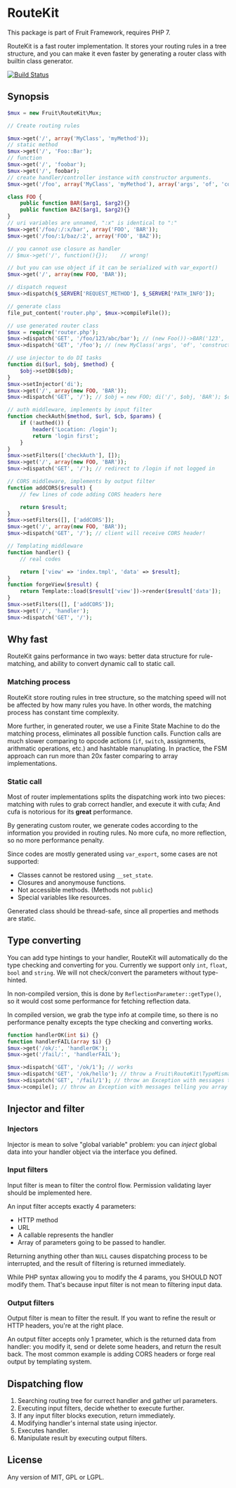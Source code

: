 # RouteKit

This package is part of Fruit Framework, requires PHP 7.

RouteKit is a fast router implementation. It stores your routing rules in a tree structure, and you can make it even faster by generating a router class with builtin class generator.

[![Build Status](https://travis-ci.org/Ronmi/fruit-routekit.svg)](https://travis-ci.org/Ronmi/fruit-routekit)

## Synopsis

```php
$mux = new Fruit\RouteKit\Mux;

// Create routing rules

$mux->get('/', array('MyClass', 'myMethod'));
// static method
$mux->get('/', 'Foo::Bar');
// function
$mux->get('/', 'foobar');
$mux->get('/', foobar);
// create handler/controller instance with constructor arguments.
$mux->get('/foo', array('MyClass', 'myMethod'), array('args', 'of', 'constructor'));

class FOO {
    public function BAR($arg1, $arg2){}
    public function BAZ($arg1, $arg2){}
}
// uri variables are unnamed, ":x" is identical to ":"
$mux->get('/foo/:/:x/bar', array('FOO', 'BAR'));
$mux->get('/foo/:1/baz/:2', array('FOO', 'BAZ'));

// you cannot use closure as handler
// $mux->get('/', function(){});    // wrong!

// but you can use object if it can be serialized with var_export()
$mux->get('/', array(new FOO, 'BAR'));

// dispatch request
$mux->dispatch($_SERVER['REQUEST_METHOD'], $_SERVER['PATH_INFO']);

// generate class
file_put_content('router.php', $mux->compileFile());

// use generated router class
$mux = require('router.php');
$mux->dispatch('GET', '/foo/123/abc/bar'); // (new Foo())->BAR('123', 'abc');
$mux->dispatch('GET', '/foo'); // (new MyClass('args', 'of', 'constructor'))->myMethod();

// use injector to do DI tasks
function di($url, $obj, $method) {
    $obj->setDB($db);
}
$mux->setInjector('di');
$mux->get('/', array(new FOO, 'BAR'));
$mux->dispatch('GET', '/'); // $obj = new FOO; di('/', $obj, 'BAR'); $obj->BAR();

// auth middleware, implements by input filter
function checkAuth($method, $url, $cb, $params) {
    if (!authed()) {
        header('Location: /login');
        return 'login first';
    }
}
$mux->setFilters(['checkAuth'], []);
$mux->get('/', array(new FOO, 'BAR'));
$mux->dispatch('GET', '/'); // redirect to /login if not logged in

// CORS middleware, implements by output filter
function addCORS($result) {
    // few lines of code adding CORS headers here

    return $result;
}
$mux->setFilters([], ['addCORS']);
$mux->get('/', array(new FOO, 'BAR'));
$mux->dispatch('GET', '/'); // client will receive CORS header!

// Templating middleware
function handler() {
    // real codes

    return ['view' => 'index.tmpl', 'data' => $result];
}
function forgeView($result) {
    return Template::load($result['view'])->render($result['data']);
}
$mux->setFilters([], ['addCORS']);
$mux->get('/', 'handler');
$mux->dispatch('GET', '/');
```

## Why fast

RouteKit gains performance in two ways: better data structure for rule-matching, and ability to convert dynamic call to static call.

### Matching process

RouteKit store routing rules in tree structure, so the matching speed will not be affected by how many rules you have. In other words, the matching process has constant time complexity.

More further, in generated router, we use a Finite State Machine to do the matching process, eliminates all possible function calls. Function calls are much slower comparing to opcode actions (`if`, `switch`, assignments, arithmatic operations, etc.) and hashtable manuplating. In practice, the FSM approach can run more than 20x faster comparing to array implementations.

### Static call

Most of router implementations splits the dispatching work into two pieces: matching with rules to grab correct handler, and execute it with cufa; And cufa is notorious for its **great** performance.

By generating custom router, we generate codes according to the information you provided in routing rules. No more cufa, no more reflection, so no more performance penalty.

Since codes are mostly generated using `var_export`, some cases are not supported:

- Classes cannot be restored using `__set_state`.
- Closures and anonymouse functions.
- Not accessible methods. (Methods not `public`)
- Special variables like resources.

Generated class should be thread-safe, since all properties and methods are static.

## Type converting

You can add type hintings to your handler, RouteKit will automatically do the type checking and converting for you. Currently we support only `int`, `float`, `bool` and `string`. We will not check/convert the parameters without type-hinted.

In non-compiled version, this is done by `ReflectionParameter::getType()`, so it would cost some performance for fetching reflection data.

In compiled version, we grab the type info at compile time, so there is no performance penalty excepts the type checking and converting works.

```php
function handlerOK(int $i) {}
function handlerFAIL(array $i) {}
$mux->get('/ok/:', 'handlerOK');
$mux->get('/fail/:', 'handlerFAIL');

$mux->dispatch('GET', '/ok/1'); // works
$mux->dispatch('GET', '/ok/hello'); // throw a Fruit\RouteKit\TypeMismatchException
$mux->dispatch('GET', '/fail/1'); // throw an Exception with messages telling you array type is not supported
$mux->compile(); // throw an Exception with messages telling you array type is not supported
```

## Injector and filter

### Injectors

Injector is mean to solve "global variable" problem: you can _inject_ global data into your handler object via the interface you defined.

### Input filters

Input filter is mean to filter the control flow. Permission validating layer should be implemented here.

An input filter accepts exactly 4 parameters:

- HTTP method
- URL
- A callable represents the handler
- Array of parameters going to be passed to handler.

Returning anything other than `NULL` causes dispatching process to be interrupted, and the result of filtering is returned immediately.

While PHP syntax allowing you to modify the 4 params, you SHOULD NOT modify them. That's because input filter is not mean to filtering input data.

### Output filters

Output filter is mean to filter the result. If you want to refine the result or HTTP headers, you're at the right place.

An output filter accepts only 1 prameter, which is the returned data from handler: you modify it, send or delete some headers, and return the result back. The most common example is adding CORS headers or forge real output by templating system.

## Dispatching flow

1. Searching routing tree for currect handler and gather url parameters.
2. Executing input filters, decide whether to execute further.
3. If any input filter blocks execution, return immediately.
4. Modifying handler's internal state using injector.
5. Executes handler.
6. Manipulate result by executing output filters.

## License

Any version of MIT, GPL or LGPL.
